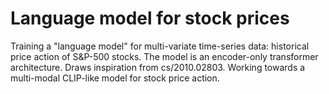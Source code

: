 # Language model for stock prices

Training a "language model" for multi-variate time-series data: historical price action of S&P-500 stocks. The model is an encoder-only transformer architecture. Draws inspiration from cs/2010.02803. Working towards a multi-modal CLIP-like model for stock price action.

